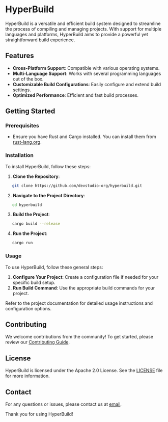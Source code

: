 # HyperBuild

HyperBuild is a versatile and efficient build system designed to streamline the process of compiling and managing projects. With support for multiple languages and platforms, HyperBuild aims to provide a powerful yet straightforward build experience.

## Features

- **Cross-Platform Support**: Compatible with various operating systems.
- **Multi-Language Support**: Works with several programming languages out of the box.
- **Customizable Build Configurations**: Easily configure and extend build settings.
- **Optimized Performance**: Efficient and fast build processes.

## Getting Started

### Prerequisites

- Ensure you have Rust and Cargo installed. You can install them from [rust-lang.org](https://www.rust-lang.org/).

### Installation

To install HyperBuild, follow these steps:

1. **Clone the Repository**:
```bash
   git clone https://github.com/devstudio-org/hyperbuild.git
```
2. **Navigate to the Project Directory**:
```bash
   cd hyperbuild
```
3. **Build the Project**:
```bash
   cargo build --release
```
4. **Run the Project**:
```bash
   cargo run
```
### Usage

To use HyperBuild, follow these general steps:

1. **Configure Your Project**: Create a configuration file if needed for your specific build setup.
2. **Run Build Command**: Use the appropriate build commands for your project.

Refer to the project documentation for detailed usage instructions and configuration options.

## Contributing

We welcome contributions from the community! To get started, please review our [Contributing Guide](CONTRIBUTING).

## License

HyperBuild is licensed under the Apache 2.0 License. See the [LICENSE](LICENSE) file for more information.

## Contact

For any questions or issues, please contact us at [email](mailto:rusindanilo@gmail.com).

Thank you for using HyperBuild!
